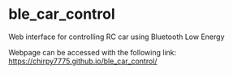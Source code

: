 # ble_car_control
Web interface for controlling RC car using Bluetooth Low Energy

Webpage can be accessed with the following link:
https://chirpy7775.github.io/ble_car_control/
